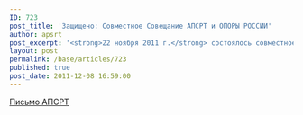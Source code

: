 ```yaml
---
ID: 723
post_title: 'Защищено: Совместное Совещание АПСРТ и ОПОРЫ РОССИИ'
author: apsrt
post_excerpt: '<strong>22 ноября 2011 г.</strong> состоялось совместное Совещание АПСРТ и Комиссии ОПОРЫ РОССИИ по инфраструктуре морского и речного транспорта. Протокол прилагается.'
layout: post
permalink: /base/articles/723
published: true
post_date: 2011-12-08 16:59:00
---
```

<a href="http://www.apsrt.ru/docs/opora.jpg">Письмо АПСРТ</a>